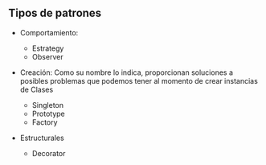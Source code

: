 ## Tipos de patrones

* Comportamiento: 
  * Estrategy
  * Observer

* Creación: 
Como su nombre lo indica, proporcionan soluciones
a posibles problemas que podemos tener al momento
de crear instancias de Clases
  * Singleton 
  * Prototype
  * Factory

* Estructurales
  * Decorator
